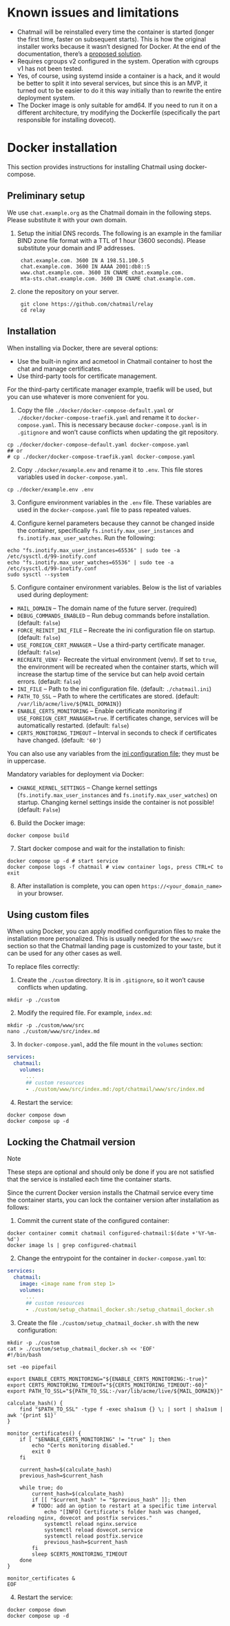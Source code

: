 # Known issues and limitations

- Chatmail will be reinstalled every time the container is started (longer the first time, faster on subsequent starts). This is how the original installer works because it wasn’t designed for Docker. At the end of the documentation, there’s a [proposed solution](#locking-the-chatmail-version).
- Requires cgroups v2 configured in the system. Operation with cgroups v1 has not been tested.
- Yes, of course, using systemd inside a container is a hack, and it would be better to split it into several services, but since this is an MVP, it turned out to be easier to do it this way initially than to rewrite the entire deployment system.
- The Docker image is only suitable for amd64. If you need to run it on a different architecture, try modifying the Dockerfile (specifically the part responsible for installing dovecot).

# Docker installation
This section provides instructions for installing Chatmail using docker-compose.

## Preliminary setup
We use `chat.example.org` as the Chatmail domain in the following steps.
Please substitute it with your own domain.

1. Setup the initial DNS records.
   The following is an example in the familiar BIND zone file format with
   a TTL of 1 hour (3600 seconds).
   Please substitute your domain and IP addresses.

   ```
    chat.example.com. 3600 IN A 198.51.100.5
    chat.example.com. 3600 IN AAAA 2001:db8::5
    www.chat.example.com. 3600 IN CNAME chat.example.com.
    mta-sts.chat.example.com. 3600 IN CNAME chat.example.com.
   ```

2. clone the repository on your server.

   ```shell
    git clone https://github.com/chatmail/relay
    cd relay
   ```

## Installation
When installing via Docker, there are several options:

- Use the built-in nginx and acmetool in Chatmail container to host the chat and manage certificates.
- Use third-party tools for certificate management.

For the third-party certificate manager example, traefik will be used, but you can use whatever is more convenient for you.

1. Copy the file `./docker/docker-compose-default.yaml` or `./docker/docker-compose-traefik.yaml` and rename it to `docker-compose.yaml`. This is necessary because `docker-compose.yaml` is in `.gitignore` and won’t cause conflicts when updating the git repository.

```shell
cp ./docker/docker-compose-default.yaml docker-compose.yaml
## or
# cp ./docker/docker-compose-traefik.yaml docker-compose.yaml
```

2. Copy `./docker/example.env` and rename it to `.env`. This file stores variables used in `docker-compose.yaml`.

```shell
cp ./docker/example.env .env
```

3. Configure environment variables in the `.env` file. These variables are used in the `docker-compose.yaml` file to pass repeated values.

4. Configure kernel parameters because they cannot be changed inside the container, specifically `fs.inotify.max_user_instances` and `fs.inotify.max_user_watches`. Run the following:

```shell
echo "fs.inotify.max_user_instances=65536" | sudo tee -a /etc/sysctl.d/99-inotify.conf
echo "fs.inotify.max_user_watches=65536" | sudo tee -a /etc/sysctl.d/99-inotify.conf
sudo sysctl --system
```

5. Configure container environment variables. Below is the list of variables used during deployment:

- `MAIL_DOMAIN` – The domain name of the future server. (required)
- `DEBUG_COMMANDS_ENABLED` – Run debug commands before installation. (default: `false`)
- `FORCE_REINIT_INI_FILE` – Recreate the ini configuration file on startup. (default: `false`)
- `USE_FOREIGN_CERT_MANAGER` – Use a third-party certificate manager. (default: `false`)
- `RECREATE_VENV` - Recreate the virtual environment (venv). If set to `true`, the environment will be recreated when the container starts, which will increase the startup time of the service but can help avoid certain errors. (default: `false`)
- `INI_FILE` – Path to the ini configuration file. (default: `./chatmail.ini`)
- `PATH_TO_SSL` – Path to where the certificates are stored. (default: `/var/lib/acme/live/${MAIL_DOMAIN}`)
- `ENABLE_CERTS_MONITORING` – Enable certificate monitoring if `USE_FOREIGN_CERT_MANAGER=true`. If certificates change, services will be automatically restarted. (default: `false`)
- `CERTS_MONITORING_TIMEOUT` – Interval in seconds to check if certificates have changed. (default: `'60'`)

You can also use any variables from the [ini configuration file](https://github.com/chatmail/relay/blob/main/chatmaild/src/chatmaild/ini/chatmail.ini.f); they must be in uppercase.

Mandatory variables for deployment via Docker:

- `CHANGE_KERNEL_SETTINGS` – Change kernel settings (`fs.inotify.max_user_instances` and `fs.inotify.max_user_watches`) on startup. Changing kernel settings inside the container is not possible! (default: `False`)

6. Build the Docker image:

```shell
docker compose build
```

7. Start docker compose and wait for the installation to finish:

```shell
docker compose up -d # start service
docker compose logs -f chatmail # view container logs, press CTRL+C to exit
```

8. After installation is complete, you can open `https://<your_domain_name>` in your browser.

## Using custom files

When using Docker, you can apply modified configuration files to make the installation more personalized. This is usually needed for the `www/src` section so that the Chatmail landing page is customized to your taste, but it can be used for any other cases as well.

To replace files correctly:

1. Create the `./custom` directory. It is in `.gitignore`, so it won’t cause conflicts when updating.

```shell
mkdir -p ./custom
```

2. Modify the required file. For example, `index.md`:

```shell
mkdir -p ./custom/www/src
nano ./custom/www/src/index.md
```

3. In `docker-compose.yaml`, add the file mount in the `volumes` section:

```yaml
services:
  chatmail:
    volumes:
      ...
      ## custom resources
      - ./custom/www/src/index.md:/opt/chatmail/www/src/index.md
```

4. Restart the service:

```shell
docker compose down
docker compose up -d
```

## Locking the Chatmail version

> [!note]
> These steps are optional and should only be done if you are not satisfied that the service is installed each time the container starts.

Since the current Docker version installs the Chatmail service every time the container starts, you can lock the container version after installation as follows:

1. Commit the current state of the configured container:

```shell
docker container commit chatmail configured-chatmail:$(date +'%Y-%m-%d')
docker image ls | grep configured-chatmail
```

2. Change the entrypoint for the container in `docker-compose.yaml` to:

```yaml
services:
  chatmail:
    image: <image name from step 1>
    volumes:
      ...
      ## custom resources
      - ./custom/setup_chatmail_docker.sh:/setup_chatmail_docker.sh
```

3. Create the file `./custom/setup_chatmail_docker.sh` with the new configuration:

```shell
mkdir -p ./custom
cat > ./custom/setup_chatmail_docker.sh << 'EOF'
#!/bin/bash

set -eo pipefail

export ENABLE_CERTS_MONITORING="${ENABLE_CERTS_MONITORING:-true}"
export CERTS_MONITORING_TIMEOUT="${CERTS_MONITORING_TIMEOUT:-60}"
export PATH_TO_SSL="${PATH_TO_SSL:-/var/lib/acme/live/${MAIL_DOMAIN}}"

calculate_hash() {
    find "$PATH_TO_SSL" -type f -exec sha1sum {} \; | sort | sha1sum | awk '{print $1}'
}

monitor_certificates() {
    if [ "$ENABLE_CERTS_MONITORING" != "true" ]; then
        echo "Certs monitoring disabled."
        exit 0
    fi

    current_hash=$(calculate_hash)
    previous_hash=$current_hash

    while true; do
        current_hash=$(calculate_hash)
        if [[ "$current_hash" != "$previous_hash" ]]; then
        # TODO: add an option to restart at a specific time interval 
            echo "[INFO] Certificate's folder hash was changed, reloading nginx, dovecot and postfix services."
            systemctl reload nginx.service
            systemctl reload dovecot.service
            systemctl reload postfix.service
            previous_hash=$current_hash
        fi
        sleep $CERTS_MONITORING_TIMEOUT
    done
}

monitor_certificates &
EOF
```

4. Restart the service:

```shell
docker compose down
docker compose up -d
```
